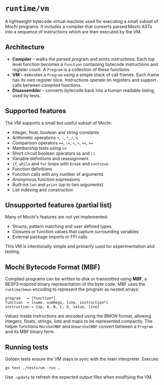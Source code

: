 # `runtime/vm`

A lightweight bytecode virtual machine used for executing a small subset of Mochi programs.  It includes a compiler that converts parsed Mochi ASTs into a sequence of instructions which are then executed by the VM.

## Architecture

* **Compiler** – walks the parsed program and emits instructions.  Each top level function becomes a `Function` containing bytecode instructions and register count.  A `Program` is a collection of these functions.
* **VM** – executes a `Program` using a simple stack of call frames.  Each frame has its own register slice.  Instructions operate on registers and support calls between compiled functions.
* **Disassembler** – converts bytecode back into a human readable listing, used by tests.

## Supported features

The VM supports a small but useful subset of Mochi:

* Integer, float, boolean and string constants
* Arithmetic operations `+`, `-`, `*`, `/`, `%`
* Comparison operators `==`, `!=`, `<`, `>`, `<=`, `>=`
* Membership tests using `in`
* Short circuit boolean operators `&&` and `||`
* Variable definitions and reassignment
* `if`, `while` and `for` loops with `break` and `continue`
* Function definitions
* Function calls with any number of arguments
* Anonymous function expressions
* Built‑ins `len` and `print` (up to two arguments)
* List indexing and construction

## Unsupported features (partial list)

Many of Mochi's features are not yet implemented:

* Structs, pattern matching and user defined types
* Closures or function values that capture surrounding variables
* External package imports or FFI calls

This VM is intentionally simple and primarily used for experimentation and testing.

## Mochi Bytecode Format (MBF)

Compiled programs can be written to disk or transmitted using **MBF**, a
RESP3‑inspired binary representation of the byte code.  MBF uses the
`runtime/bmon` encoding to represent the program as nested arrays:

```
program   = [function*]
function  = [name, numRegs, line, instruction*]
instruction = [op, A, B, C, D, value, line]
```

Values inside instructions are encoded using the BMON format, allowing
integers, floats, strings, lists and maps to be represented compactly.
The helper functions `MarshalMBF` and `UnmarshalMBF` convert between a
`Program` and its MBF binary form.

## Running tests

Golden tests ensure the VM stays in sync with the main interpreter. Execute:

```
go test ./tests/vm -run .
```

Use `-update` to refresh the expected output files when modifying the VM.

